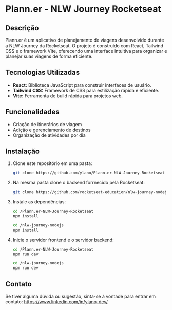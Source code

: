 # Plann.er - NLW Journey Rocketseat

## Descrição

Plann.er é um aplicativo de planejamento de viagens desenvolvido durante a NLW Journey da Rocketseat. 
O projeto é construído com React, Tailwind CSS e o framework Vite, oferecendo uma interface intuitiva para organizar e planejar suas viagens de forma eficiente.

## Tecnologias Utilizadas

- **React:** Biblioteca JavaScript para construir interfaces de usuário.
- **Tailwind CSS:** Framework de CSS para estilização rápida e eficiente.
- **Vite:** Ferramenta de build rápida para projetos web.

## Funcionalidades

- Criação de itinerários de viagem
- Adição e gerenciamento de destinos
- Organização de atividades por dia

## Instalação

1. Clone este repositório em uma pasta:
    ```bash
    git clone https://github.com/ylano/Plann.er-NLW-Journey-Rocketseat
    ```
2. Na mesma pasta clone o backend forrnecido pela Rocketseat:
    ```bash
    git clone https://github.com/rocketseat-education/nlw-journey-nodejs
    ```
3. Instale as dependências:
    ```bash
    cd /Plann.er-NLW-Journey-Rocketseat
    npm install

    cd /nlw-journey-nodejs
    npm install
    ```
4. Inicie o servidor frontend e o servidor backend:
    ```bash
    cd /Plann.er-NLW-Journey-Rocketseat
    npm run dev

    cd /nlw-journey-nodejs
    npm run dev
    ```

## Contato

Se tiver alguma dúvida ou sugestão, sinta-se à vontade para entrar em contato:
https://www.linkedin.com/in/ylano-dev/
